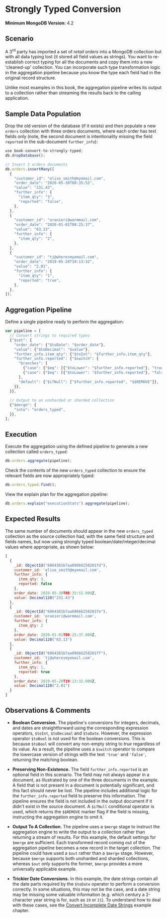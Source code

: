 # Strongly Typed Conversion

__Minimum MongoDB Version:__ 4.2


## Scenario

A 3<sup>rd</sup> party has imported a set of _retail orders_ into a MongoDB collection but with all data typing lost (it stored all field values as strings). You want to re-establish correct typing for all the documents and copy them into a new 'cleaned-up' collection. You can incorporate such type transformation logic in the aggregation pipeline because you know the type each field had in the original record structure.

Unlike most examples in this book, the aggregation pipeline writes its output to a collection rather than streaming the results back to the calling application.


## Sample Data Population

Drop the old version of the database (if it exists) and then populate a new `orders` collection with three orders documents, where each order has text fields only (note, the second document is intentionality missing the field `reported` in the sub-document `further_info`):

```javascript
use book-convert-to-strongly-typed;
db.dropDatabase();

// Insert 3 orders documents
db.orders.insertMany([
  {
    "customer_id": "elise_smith@myemail.com",
    "order_date": "2020-05-30T08:35:52",
    "value": "231.43",
    "further_info": {
      "item_qty": "3",
      "reported": "false",
    },
  },
  {
    "customer_id": "oranieri@warmmail.com",
    "order_date": "2020-01-01T08:25:37",
    "value": "63.13",
    "further_info": {
      "item_qty": "2",
    },
  },
  {
    "customer_id": "tj@wheresmyemail.com",
    "order_date": "2019-05-28T19:13:32",
    "value": "2.01",
    "further_info": {
      "item_qty": "1",
      "reported": "true",
    },
  },  
]);
```


## Aggregation Pipeline

Define a single pipeline ready to perform the aggregation:

```javascript
var pipeline = [
  // Convert strings to required types
  {"$set": {
    "order_date": {"$toDate": "$order_date"},    
    "value": {"$toDecimal": "$value"},
    "further_info.item_qty": {"$toInt": "$further_info.item_qty"},
    "further_info.reported": {"$switch": {
      "branches": [
        {"case": {"$eq": [{"$toLower": "$further_info.reported"}, "true"]}, "then": true},
        {"case": {"$eq": [{"$toLower": "$further_info.reported"}, "false"]}, "then": false},
      ],
      "default": {"$ifNull": ["$further_info.reported", "$$REMOVE"]},
    }},     
  }},     
  
  // Output to an unsharded or sharded collection
  {"$merge": {
    "into": "orders_typed",
  }},    
];
```


## Execution

Execute the aggregation using the defined pipeline to generate a new collection called `orders_typed`:

```javascript
db.orders.aggregate(pipeline);
```

Check the contents of the new `orders_typed` collection to ensure the relevant fields are now appropriately typed:

```javascript
db.orders_typed.find();
```

View the explain plan for the aggregation pipeline:

```javascript
db.orders.explain("executionStats").aggregate(pipeline);
```

## Expected Results

The same number of documents should appear in the new `orders_typed` collection as the source collection had, with the same field structure and fields names, but now using strongly typed boolean/date/integer/decimal values where appropriate, as shown below:

```javascript
[
  {
    _id: ObjectId("6064381b7aa89666258201fd"),
    customer_id: 'elise_smith@myemail.com',
    further_info: { 
      item_qty: 3, 
      reported: false 
    },
    order_date: 2020-05-30T08:35:52.000Z,
    value: Decimal128("231.43")
  },
  {
    _id: ObjectId("6064381b7aa89666258201fe"),
    customer_id: 'oranieri@warmmail.com',
    further_info: {
      item_qty: 2 
    },
    order_date: 2020-01-01T08:25:37.000Z,
    value: Decimal128("63.13")
  },
  {
    _id: ObjectId("6064381b7aa89666258201ff"),
    customer_id: 'tj@wheresmyemail.com',
    further_info: {
      item_qty: 1,
      reported: true
    },
    order_date: 2019-05-28T19:13:32.000Z,
    value: Decimal128("2.01")
  }
]
```


## Observations & Comments

 * __Boolean Conversion.__ The pipeline's conversions for integers, decimals, and dates are straightforward using the corresponding expression operators, `$toInt`, `$toDecimal` and `$toDate`. However, the expression operator `$toBool` is not used for the boolean conversions. This is because `$toBool` will convert any non-empty string to _true_ regardless of its value. As a result, the pipeline uses a `$switch` operator to compare the lowercase version of strings with the text `'true'` and `'false'`, returning the matching boolean.
 
 * __Preserving Non-Existence.__ The field `further_info.reported` is an optional field in this scenario. The field may not always appear in a document, as illustrated by one of the three documents in the example. A field that is not present in a document is potentially significant, and this fact should never be lost. The pipeline includes additional logic for the `further_info.reported` field to preserve this information. The pipeline ensures the field is not included in the output document if it didn't exist in the source document. A `$ifNull` conditional operator is used, which returns the `$$REMOVE` marker flag if the field is missing, instructing the aggregation engine to omit it.

 * __Output To A Collection.__ The pipeline uses a `$merge` stage to instruct the aggregation engine to write the output to a collection rather than returning a stream of results. For this example, the default settings for `$merge` are sufficient. Each transformed record coming out of the aggregation pipeline becomes a new record in the target collection. The pipeline could have used a `$out` rather than a `$merge` stage. However, because `$merge` supports both unsharded and sharded collections, whereas `$out` only supports the former, `$merge` provides a more universally applicable example. 

 * __Trickier Date Conversions.__ In this example, the date strings contain all the date parts required by the `$toDate` operator to perform a conversion correctly. In some situations, this may not be the case, and a date string may be missing some valuable information (e.g. which century a 2-character year string is for, such as `19` or `21`). To understand how to deal with these cases, see the [Convert Incomplete Date Strings](../intricate-examples/convert-incomplete-dates.md) example chapter.

